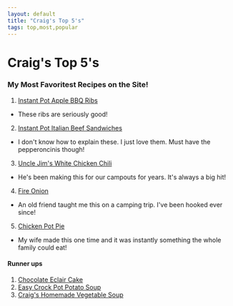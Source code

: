 ```yaml
---
layout: default
title: "Craig's Top 5's"
tags: top,most,popular
---
```

# Craig's Top 5's

### My Most Favoritest Recipes on the Site!

1. [Instant Pot Apple BBQ Ribs]({{site.github.url}}/InstantPot/AppleBBQRibs/index.html)
  * These ribs are seriously good!
2. [Instant Pot Italian Beef Sandwiches]({{site.github.url}}/InstantPot/ItalianBeefSandwiches/index.html)
  * I don't know how to explain these.  I just love them.  Must have the pepperoncinis though!
3. [Uncle Jim's White Chicken Chili]({{site.github.url}}/Chilis/UncleJimsWhiteChickenChili/index.html)
  * He's been making this for our campouts for years.  It's always a big hit!
4. [Fire Onion]({{site.github.url}}/Campfire/FireOnion/index.html)
  * An old friend taught me this on a camping trip.  I've been hooked ever since!
5. [Chicken Pot Pie]({{site.github.url}}/CasserolesHeartyPiesAndBakes/ChickenPotPie/index.html)
  * My wife made this one time and it was instantly something the whole family could eat!

#### Runner ups
1. [Chocolate Eclair Cake]({{site.github.url}}/Desserts/ChocolateEclairCake/index.html)
2. [Easy Crock Pot Potato Soup]({{site.github.url}}/SlowCooker/EasyCrockPotPotatoSoup/index.html)
3. [Craig's Homemade Vegetable Soup]({{site.github.url}}/SoupsAndStews/CraigsHomemadeVegetableSoup/index.html)
